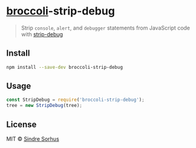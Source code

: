 # [broccoli](https://github.com/joliss/broccoli)-strip-debug

> Strip `console`, `alert`, and `debugger` statements from JavaScript code with [strip-debug](https://github.com/sindresorhus/strip-debug)


## Install

```sh
npm install --save-dev broccoli-strip-debug
```


## Usage

```js
const StripDebug = require('broccoli-strip-debug');
tree = new StripDebug(tree);
```


## License

MIT © [Sindre Sorhus](https://sindresorhus.com)
